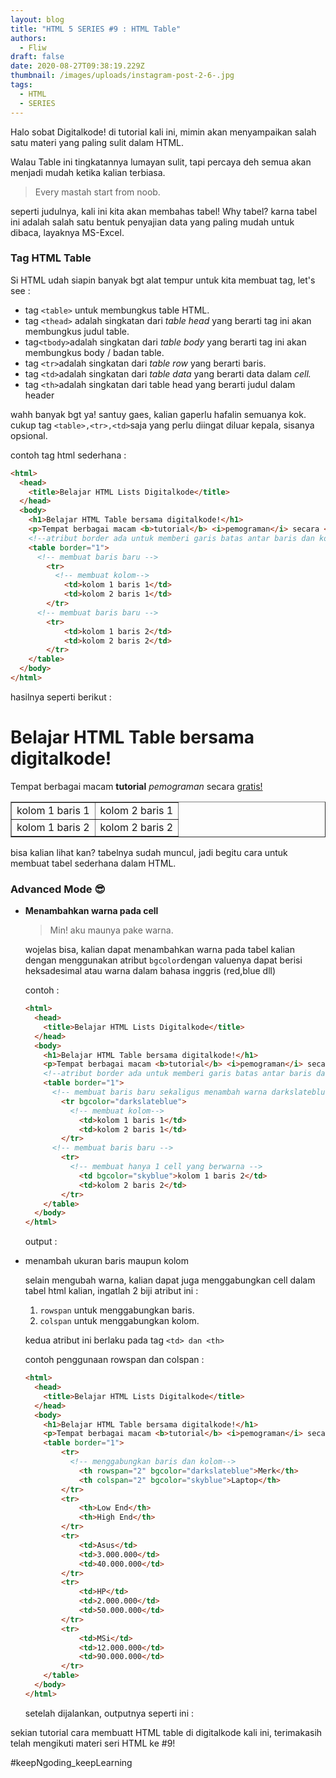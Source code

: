 ```yaml
---
layout: blog
title: "HTML 5 SERIES #9 : HTML Table"
authors:
  - Fliw
draft: false
date: 2020-08-27T09:38:19.229Z
thumbnail: /images/uploads/instagram-post-2-6-.jpg
tags:
  - HTML
  - SERIES
---
```

Halo sobat Digitalkode! di tutorial kali ini, mimin akan menyampaikan salah satu materi yang paling sulit dalam HTML.

Walau Table ini tingkatannya lumayan sulit, tapi percaya deh semua akan menjadi mudah ketika kalian terbiasa.

> Every mastah start from noob.

seperti judulnya, kali ini kita akan membahas tabel! Why tabel? karna tabel ini adalah salah satu bentuk penyajian data yang paling mudah untuk dibaca, layaknya MS-Excel.

### Tag HTML Table

Si HTML udah siapin banyak bgt alat tempur untuk kita membuat tag, let's see :

* tag `<table>` untuk membungkus table HTML.
* tag `<thead>` adalah singkatan dari *table head* yang berarti tag ini akan membungkus judul table.
* tag`<tbody>`adalah singkatan dari *table body* yang berarti tag ini akan membungkus body / badan table.
* tag `<tr>`adalah singkatan dari *table row* yang berarti baris.
* tag `<td>`adalah singkatan dari *table data* yang berarti data dalam *cell.*
* tag `<th>`adalah singkatan dari table head yang berarti judul dalam header

wahh banyak bgt ya! santuy gaes, kalian gaperlu hafalin semuanya kok. cukup tag `<table>,<tr>,<td>`saja yang perlu diingat diluar kepala, sisanya opsional.

contoh tag html sederhana :

```html
<html>
  <head>
    <title>Belajar HTML Lists Digitalkode</title>
  </head>
  <body>
    <h1>Belajar HTML Table bersama digitalkode!</h1>
    <p>Tempat berbagai macam <b>tutorial</b> <i>pemograman</i> secara <u>gratis!</u></p>
    <!--atribut border ada untuk memberi garis batas antar baris dan kolom-->
    <table border="1">
      <!-- membuat baris baru -->
        <tr>
          <!-- membuat kolom-->
            <td>kolom 1 baris 1</td>
            <td>kolom 2 baris 1</td>
        </tr>
      <!-- membuat baris baru -->
        <tr>
            <td>kolom 1 baris 2</td>
            <td>kolom 2 baris 2</td>
        </tr>
    </table>
  </body>
</html> 
```

hasilnya seperti berikut :

<h1>Belajar HTML Table bersama digitalkode!</h1>
    <p>Tempat berbagai macam <b>tutorial</b> <i>pemograman</i> secara <u>gratis!</u></p>
    <!--atribut border ada untuk memberi garis batas antar baris dan kolom-->
    <table border="1">
      <!-- membuat baris baru -->
        <tr>
          <!-- membuat kolom-->
            <td>kolom 1 baris 1</td>
            <td>kolom 2 baris 1</td>
        </tr>
      <!-- membuat baris baru -->
        <tr>
            <td>kolom 1 baris 2</td>
            <td>kolom 2 baris 2</td>
        </tr>
    </table>

bisa kalian lihat kan? tabelnya sudah muncul, jadi begitu cara untuk membuat tabel sederhana dalam HTML.

### Advanced Mode :sunglasses:

* **Menambahkan warna pada cell**

  > Min! aku maunya pake warna.

  wojelas bisa, kalian dapat menambahkan warna pada tabel kalian dengan menggunakan atribut `bgcolor`dengan valuenya dapat berisi heksadesimal atau warna dalam bahasa inggris (red,blue dll)

  contoh :

  ```html
  <html>
    <head>
      <title>Belajar HTML Lists Digitalkode</title>
    </head>
    <body>
      <h1>Belajar HTML Table bersama digitalkode!</h1>
      <p>Tempat berbagai macam <b>tutorial</b> <i>pemograman</i> secara <u>gratis!</u></p>
      <!--atribut border ada untuk memberi garis batas antar baris dan kolom-->
      <table border="1">
        <!-- membuat baris baru sekaligus menambah warna darkslateblue-->
          <tr bgcolor="darkslateblue">
            <!-- membuat kolom-->
              <td>kolom 1 baris 1</td>
              <td>kolom 2 baris 1</td>
          </tr>
        <!-- membuat baris baru -->
          <tr>
            <!-- membuat hanya 1 cell yang berwarna -->
              <td bgcolor="skyblue">kolom 1 baris 2</td>
              <td>kolom 2 baris 2</td>
          </tr>
      </table>
    </body>
  </html> 
  ```

  output :
* menambah ukuran baris maupun kolom

  selain mengubah warna, kalian dapat juga menggabungkan cell dalam tabel html kalian, ingatlah 2 biji atribut ini :

  1. `rowspan` untuk menggabungkan baris.
  2. `colspan` untuk menggabungkan kolom.

  kedua atribut ini berlaku pada tag `<td> dan <th>`

  contoh penggunaan rowspan dan colspan :

  ```html
  <html>
    <head>
      <title>Belajar HTML Lists Digitalkode</title>
    </head>
    <body>
      <h1>Belajar HTML Table bersama digitalkode!</h1>
      <p>Tempat berbagai macam <b>tutorial</b> <i>pemograman</i> secara <u>gratis!</u></p>
      <table border="1">
          <tr>
            <!-- menggabungkan baris dan kolom-->
              <th rowspan="2" bgcolor="darkslateblue">Merk</th>
              <th colspan="2" bgcolor="skyblue">Laptop</th>
          </tr>
          <tr>
              <th>Low End</th>
              <th>High End</th>
          </tr>
          <tr>
              <td>Asus</td>
              <td>3.000.000</td>
              <td>40.000.000</td>
          </tr>
          <tr>
              <td>HP</td>
              <td>2.000.000</td>
              <td>50.000.000</td>
          </tr>
          <tr>
              <td>MSi</td>
              <td>12.000.000</td>
              <td>90.000.000</td>
          </tr>
      </table>
    </body>
  </html> 
  ```

  setelah dijalankan, outputnya seperti ini :

sekian tutorial cara membuatt HTML table di digitalkode kali ini, terimakasih telah mengikuti materi seri HTML ke #9!

\#keepNgoding_keepLearning